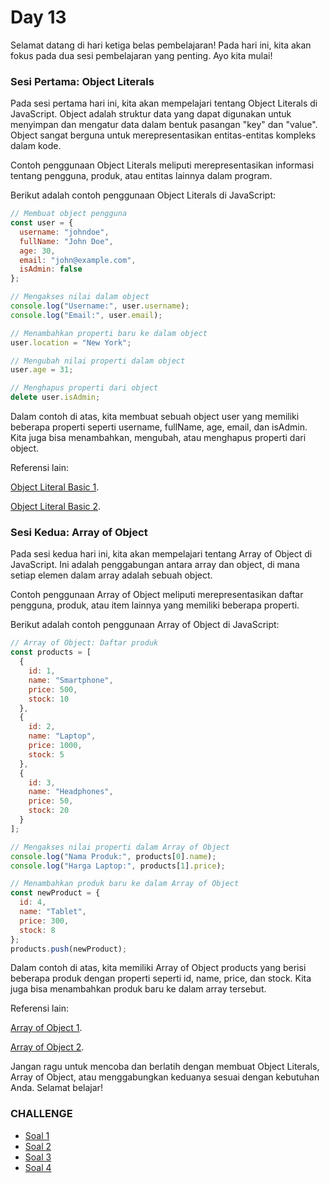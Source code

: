 # Day 13

Selamat datang di hari ketiga belas pembelajaran! Pada hari ini, kita akan fokus pada dua sesi pembelajaran yang penting. Ayo kita mulai!

### Sesi Pertama: Object Literals

Pada sesi pertama hari ini, kita akan mempelajari tentang Object Literals di JavaScript. Object adalah struktur data yang dapat digunakan untuk menyimpan dan mengatur data dalam bentuk pasangan "key" dan "value". Object sangat berguna untuk merepresentasikan entitas-entitas kompleks dalam kode.

Contoh penggunaan Object Literals meliputi merepresentasikan informasi tentang pengguna, produk, atau entitas lainnya dalam program.

Berikut adalah contoh penggunaan Object Literals di JavaScript:

```javascript
// Membuat object pengguna
const user = {
  username: "johndoe",
  fullName: "John Doe",
  age: 30,
  email: "john@example.com",
  isAdmin: false
};

// Mengakses nilai dalam object
console.log("Username:", user.username);
console.log("Email:", user.email);

// Menambahkan properti baru ke dalam object
user.location = "New York";

// Mengubah nilai properti dalam object
user.age = 31;

// Menghapus properti dari object
delete user.isAdmin;
```

Dalam contoh di atas, kita membuat sebuah object user yang memiliki beberapa properti seperti username, fullName, age, email, dan isAdmin. Kita juga bisa menambahkan, mengubah, atau menghapus properti dari object.

Referensi lain:

[Object Literal Basic 1](https://youtu.be/kXwDrcsONhA).

[Object Literal Basic 2](https://youtu.be/7d9H34ZVRPg).

### Sesi Kedua: Array of Object

Pada sesi kedua hari ini, kita akan mempelajari tentang Array of Object di JavaScript. Ini adalah penggabungan antara array dan object, di mana setiap elemen dalam array adalah sebuah object.

Contoh penggunaan Array of Object meliputi merepresentasikan daftar pengguna, produk, atau item lainnya yang memiliki beberapa properti.

Berikut adalah contoh penggunaan Array of Object di JavaScript:

```javascript
// Array of Object: Daftar produk
const products = [
  {
    id: 1,
    name: "Smartphone",
    price: 500,
    stock: 10
  },
  {
    id: 2,
    name: "Laptop",
    price: 1000,
    stock: 5
  },
  {
    id: 3,
    name: "Headphones",
    price: 50,
    stock: 20
  }
];

// Mengakses nilai properti dalam Array of Object
console.log("Nama Produk:", products[0].name);
console.log("Harga Laptop:", products[1].price);

// Menambahkan produk baru ke dalam Array of Object
const newProduct = {
  id: 4,
  name: "Tablet",
  price: 300,
  stock: 8
};
products.push(newProduct);
```

Dalam contoh di atas, kita memiliki Array of Object products yang berisi beberapa produk dengan properti seperti id, name, price, dan stock. Kita juga bisa menambahkan produk baru ke dalam array tersebut.

Referensi lain:

[Array of Object 1](https://youtu.be/D77ANP60DaU).

[Array of Object 2](https://youtu.be/dM6FzyMWRFo).

Jangan ragu untuk mencoba dan berlatih dengan membuat Object Literals, Array of Object, atau menggabungkan keduanya sesuai dengan kebutuhan Anda. Selamat belajar!


### CHALLENGE

* [Soal 1](/day13/soal1.md)
* [Soal 2](/day13/soal2.md)
* [Soal 3](/day13/soal3.md)
* [Soal 4](/day13/soal4.md)